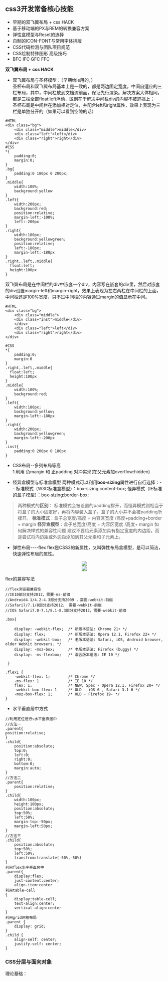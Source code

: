 
## css3开发常备核心技能
- 早期的双飞翼布局 + css HACK
- 基于移动端的PX与REM的转换兼容方案
- 弹性盒模型与Reset的选择
- 自制的ICON-FONT与常用字体排版
- CSS代码检测与团队项目规范
- CSS绘制特殊图形 高级技巧
- BFC IFC GFC FFC

**双飞翼布局 + css HACK**
- 双飞翼布局与圣杯模型：（早期给ie用的，）  
圣杯布局和双飞翼布局基本上是一致的，都是两边固定宽度，中间自适应的三栏布局，其中，中间栏放到文档流前面，保证先行渲染。解决方案大体相同，都是三栏全部float:left浮动，区别在于解决中间栏div的内容不被遮挡上；  
圣杯布局是中间栏在添加相对定位，并配合left和right属性，效果上表现为三栏是单独分开的（如果可以看到空隙的话）   
```
#HTML
<div class="bg">
    <div class="middle">middle</div>
    <div class="left">left</div>
    <div class="right">right</div>
</div>
#CSS
*{
    padding:0;
    margin:0;
}
.bg{
    padding:0 180px 0 200px;
}
.middle{
    width:100%;
    background:yellow
}
.left{
    width:200px;
    background:red;
    position:relative;
    margin-left:-100%;
    left:-200px
}
.right{
    width:180px;
    background:yellowgreen;
    position:relative;
    left:-180px;
    margin-left:-180px
}
.right,.left,.middle{
  float:left;
  height:100px
}
```
双飞翼布局是在中间栏的div中嵌套一个div，内容写在嵌套的div里，然后对嵌套的div设置margin-left和margin-right，效果上表现为左右两栏在中间栏的上面，中间栏还是100%宽度，只不过中间栏的内容通过margin的值显示在中间。
```
#HTML
<div class="bg">
    <div class="middle">
    <div class="inst">middle</div>
    </div>
    <div class="left">left</div>
    <div class="right">right</div>
</div>

#CSS
*{
    padding:0;
    margin:0
}
.right,.left,.middle{
  float:left;
  height:100px
}
.middle{
    width:100%;
    background:red;
}
.left{
    width:180px;
    background:yellow;
    margin-left:-180px
}
.right{
    width:200px;
    background:yellowgreen;
    margin-left:-200px
}
.inst{
    padding:0 200px 0 180px
}
```
- CSS布局--多列布局等高  
1.利用 负margin 和 正padding 对冲实现(在父元素加overflow:hidden)



- 怪异盒模型与标准盒模型
两种模式可以利用**box-sizing**属性进行自行选择：--
   标准模式（W3C标准盒模型）：box-sizing:content-box;
   怪异模式（IE标准的盒子模型）：box-sizing:border-box;
> 两种模式的**区别**：
标准模式会被设置的padding撑开，而怪异模式则相当于将盒子的大小固定好，再将内容装入盒子。盒子的大小并不会被padding所撑开。
**标准模式**：盒子总宽度/高度 = 内容区宽度 /高度+padding+border + margin
**怪异盒模型**：盒子总宽度/高度 = 内容区宽度 /高度+ margin
> 如何解决样式的兼容性问题
建议不要给元素添加具有指定宽度的内边距，而是尝试将内边距或外边距添加到其父元素和子元素上。
- 弹性布局----flex
flex是CSS3的新属性，又叫弹性布局盒模型，是可以简洁，快速弹性布局的属性。  

<div align="center">
<img src="https://raw.githubusercontent.com/ColaStar/yd-note/6fef4eec140f7e43577961c404e470f69c951834/css-%E6%A0%B8%E5%BF%83/images/flex-content.png"/>
</div>
<div align="center">
<img src="https://raw.githubusercontent.com/ColaStar/yd-note/6fef4eec140f7e43577961c404e470f69c951834/css-%E6%A0%B8%E5%BF%83/images/flex-item.png"/>
</div>


flex的兼容写法
```
//flex浏览器兼容性
//IE10部分支持2012，需要-ms-前缀
//Android4.1/4.2-4.3部分支持2009 ，需要-webkit-前缀
//Safari7/7.1/8部分支持2012， 需要-webkit-前缀
//IOS Safari7.0-7.1/8.1-8.3部分支持2012，需要-webkit-前缀

.box{
 
    display: -webkit-flex;  /* 新版本语法: Chrome 21+ */
    display: flex;          /* 新版本语法: Opera 12.1, Firefox 22+ */
    display: -webkit-box;   /* 老版本语法: Safari, iOS, Android browser, older WebKit browsers. */
    display: -moz-box;      /* 老版本语法: Firefox (buggy) */
    display: -ms-flexbox;   /* 混合版本语法: IE 10 */   
 
 }
 
.flex1 {            
    -webkit-flex: 1;        /* Chrome */  
    -ms-flex: 1             /* IE 10 */  
    flex: 1;                /* NEW, Spec - Opera 12.1, Firefox 20+ */
    -webkit-box-flex: 1     /* OLD - iOS 6-, Safari 3.1-6 */  
    -moz-box-flex: 1;       /* OLD - Firefox 19- */       
}
```

- 水平垂直居中方式

```
//利用定位进行s水平垂直居中
//方法一
.parent{
position:relative;
}
.child{
    position:absolute;
    top:0;
    left:0;
    right:0;
    bottom:0;
    margin:auto;
}
//方法二
.parent{
    position:relative;
}
.child{
    width:100px;
    height:100px;
    position:absolute;
    top:50%;
    left:50%;
    margin-top:-50px;
    margin-left:50px;
}
//方法三
.child{
    position:absolute;
    top:50%;
    left:50%;
    transfrom:translate(-50%,-50%)
}
利用flex水平垂直居中
.parent{
    display:flex;
    just-content:center;
    align-item:center
利用table-cell
{
    display:table-cell;
    text-align:center;
    vertical-align:center
}
利用grid网格布局
.parent {
    display: grid;
}
.child {
    align-self: center;
    justify-self: center;
}

```
### CSS分层与面向对象
理论基础：